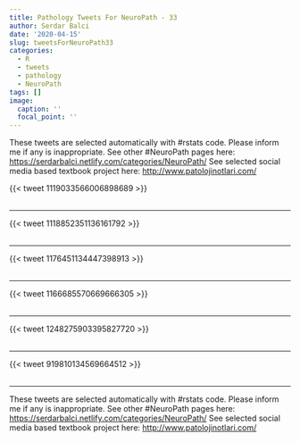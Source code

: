 ```yaml
---
title: Pathology Tweets For NeuroPath - 33
author: Serdar Balci
date: '2020-04-15'
slug: tweetsForNeuroPath33
categories:
  - R
  - tweets
  - pathology
  - NeuroPath
tags: []
image:
  caption: ''
  focal_point: ''
---
```



These tweets are selected automatically with #rstats code. Please inform me if any is inappropriate.
See other #NeuroPath pages here: https://serdarbalci.netlify.com/categories/NeuroPath/ 
See selected social media based textbook project here: http://www.patolojinotlari.com/

{{< tweet 1119033566006898689 >}}
<br>
<br>
<hr>
{{< tweet 1118852351136161792 >}}
<br>
<br>
<hr>
{{< tweet 1176451134447398913 >}}
<br>
<br>
<hr>
{{< tweet 1166685570669666305 >}}
<br>
<br>
<hr>
{{< tweet 1248275903395827720 >}}
<br>
<br>
<hr>
{{< tweet 919810134569664512 >}}
<br>
<br>
<hr>


These tweets are selected automatically with #rstats code. Please inform me if any is inappropriate.
See other #NeuroPath pages here: https://serdarbalci.netlify.com/categories/NeuroPath/ 
See selected social media based textbook project here: http://www.patolojinotlari.com/
